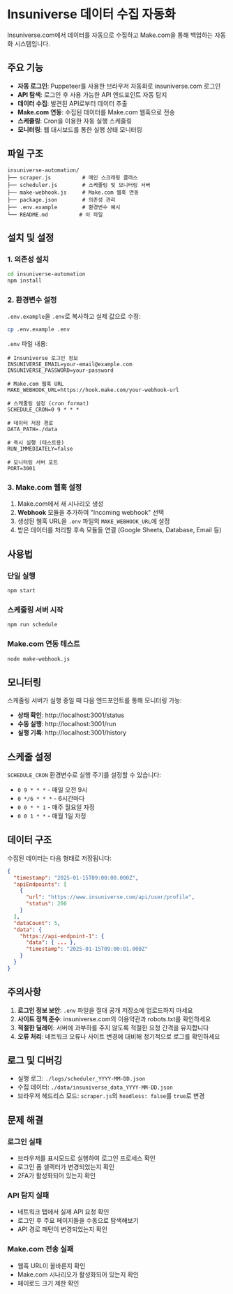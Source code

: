 # Insuniverse 데이터 수집 자동화

Insuniverse.com에서 데이터를 자동으로 수집하고 Make.com을 통해 백업하는 자동화 시스템입니다.

## 주요 기능

- **자동 로그인**: Puppeteer를 사용한 브라우저 자동화로 insuniverse.com 로그인
- **API 탐색**: 로그인 후 사용 가능한 API 엔드포인트 자동 탐지
- **데이터 수집**: 발견된 API로부터 데이터 추출
- **Make.com 연동**: 수집된 데이터를 Make.com 웹훅으로 전송
- **스케줄링**: Cron을 이용한 자동 실행 스케줄링
- **모니터링**: 웹 대시보드를 통한 실행 상태 모니터링

## 파일 구조

```
insuniverse-automation/
├── scraper.js          # 메인 스크래핑 클래스
├── scheduler.js        # 스케줄링 및 모니터링 서버
├── make-webhook.js     # Make.com 웹훅 연동
├── package.json        # 의존성 관리
├── .env.example        # 환경변수 예시
└── README.md          # 이 파일
```

## 설치 및 설정

### 1. 의존성 설치
```bash
cd insuniverse-automation
npm install
```

### 2. 환경변수 설정
`.env.example`을 `.env`로 복사하고 실제 값으로 수정:

```bash
cp .env.example .env
```

`.env` 파일 내용:
```env
# Insuniverse 로그인 정보
INSUNIVERSE_EMAIL=your-email@example.com
INSUNIVERSE_PASSWORD=your-password

# Make.com 웹훅 URL
MAKE_WEBHOOK_URL=https://hook.make.com/your-webhook-url

# 스케줄링 설정 (cron format)
SCHEDULE_CRON=0 9 * * *

# 데이터 저장 경로
DATA_PATH=./data

# 즉시 실행 (테스트용)
RUN_IMMEDIATELY=false

# 모니터링 서버 포트
PORT=3001
```

### 3. Make.com 웹훅 설정

1. Make.com에서 새 시나리오 생성
2. **Webhook** 모듈을 추가하여 "Incoming webhook" 선택
3. 생성된 웹훅 URL을 `.env` 파일의 `MAKE_WEBHOOK_URL`에 설정
4. 받은 데이터를 처리할 후속 모듈들 연결 (Google Sheets, Database, Email 등)

## 사용법

### 단일 실행
```bash
npm start
```

### 스케줄링 서버 시작
```bash
npm run schedule
```

### Make.com 연동 테스트
```bash
node make-webhook.js
```

## 모니터링

스케줄링 서버가 실행 중일 때 다음 엔드포인트를 통해 모니터링 가능:

- **상태 확인**: http://localhost:3001/status
- **수동 실행**: http://localhost:3001/run  
- **실행 기록**: http://localhost:3001/history

## 스케줄 설정

`SCHEDULE_CRON` 환경변수로 실행 주기를 설정할 수 있습니다:

- `0 9 * * *` - 매일 오전 9시
- `0 */6 * * *` - 6시간마다
- `0 0 * * 1` - 매주 월요일 자정
- `0 0 1 * *` - 매월 1일 자정

## 데이터 구조

수집된 데이터는 다음 형태로 저장됩니다:

```json
{
  "timestamp": "2025-01-15T09:00:00.000Z",
  "apiEndpoints": [
    {
      "url": "https://www.insuniverse.com/api/user/profile",
      "status": 200
    }
  ],
  "dataCount": 5,
  "data": {
    "https://api-endpoint-1": {
      "data": { ... },
      "timestamp": "2025-01-15T09:00:01.000Z"
    }
  }
}
```

## 주의사항

1. **로그인 정보 보안**: `.env` 파일을 절대 공개 저장소에 업로드하지 마세요
2. **사이트 정책 준수**: insuniverse.com의 이용약관과 robots.txt를 확인하세요
3. **적절한 딜레이**: 서버에 과부하를 주지 않도록 적절한 요청 간격을 유지합니다
4. **오류 처리**: 네트워크 오류나 사이트 변경에 대비해 정기적으로 로그를 확인하세요

## 로그 및 디버깅

- 실행 로그: `./logs/scheduler_YYYY-MM-DD.json`
- 수집 데이터: `./data/insuniverse_data_YYYY-MM-DD.json`
- 브라우저 헤드리스 모드: `scraper.js`의 `headless: false`를 `true`로 변경

## 문제 해결

### 로그인 실패
- 브라우저를 표시모드로 실행하여 로그인 프로세스 확인
- 로그인 폼 셀렉터가 변경되었는지 확인
- 2FA가 활성화되어 있는지 확인

### API 탐지 실패
- 네트워크 탭에서 실제 API 요청 확인
- 로그인 후 주요 페이지들을 수동으로 탐색해보기
- API 경로 패턴이 변경되었는지 확인

### Make.com 전송 실패
- 웹훅 URL이 올바른지 확인
- Make.com 시나리오가 활성화되어 있는지 확인
- 페이로드 크기 제한 확인